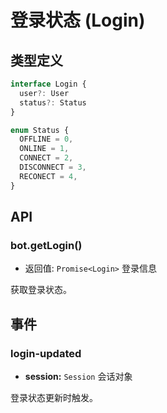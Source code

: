 # 登录状态 (Login)

## 类型定义

```ts
interface Login {
  user?: User
  status?: Status
}

enum Status {
  OFFLINE = 0,
  ONLINE = 1,
  CONNECT = 2,
  DISCONNECT = 3,
  RECONECT = 4,
}
```

## API

### bot.getLogin()

- 返回值: `Promise<Login>` 登录信息

获取登录状态。

## 事件

### login-updated

- **session:** `Session` 会话对象

登录状态更新时触发。
